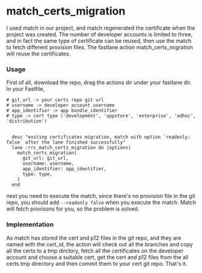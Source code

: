 # match_certs_migration


I used match in our project, and match regenerated the certificate when the project was created. The number of developer accounts is limited to three, and in fact the same type of certificate can be reused, then use the match to fetch different provision files. The fastlane action match_certs_migration will reuse the certificates. 

### Usage

First of all, download the repo, drag the actions dir under your fastlane dir.
In your Fastfile, 

```
# git_url -> your certs repo git url
# username -> developer account username
# app_identifier -> app bundle_identifier
# type -> cert type ('development', 'appstore', 'enterprise', 'adhoc', 'distribution')


  desc "exsting certificates migration, match with option `readonly: false` after the lane finished successfully"
  lane :rrc_match_certs_migration do |options|
    match_certs_migration(
      git_url: git_url,
      username: username,
      app_identifier: app_identifier,
      type: type,
    )
  end

```
next you need to execute the match, since there's no provision file in the git repo, you should add  `--readonly false` when you execute the match. Match will fetch provisons for you, so the problem is solved.


### Implementation
As match has stored the cert and p12 files in the git repo, and they are named with the cert_id,
the action will check out all the branches and copy all the certs to a tmp dirctory, fetch all the certificates on the developer account and choose a suitable cert, get the cert and p12 files from the all certs tmp directory and then commit them to your cert git repo. That's it.

